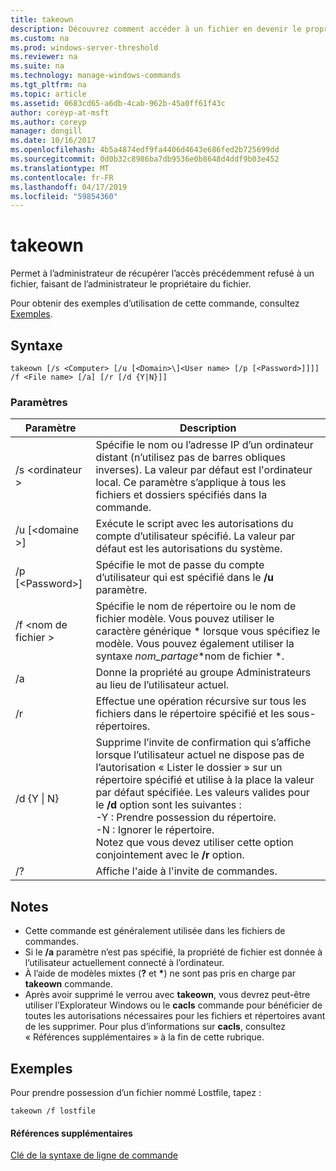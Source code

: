 ```yaml
---
title: takeown
description: Découvrez comment accéder à un fichier en devenir le propriétaire du fichier.
ms.custom: na
ms.prod: windows-server-threshold
ms.reviewer: na
ms.suite: na
ms.technology: manage-windows-commands
ms.tgt_pltfrm: na
ms.topic: article
ms.assetid: 0683cd65-a6db-4cab-962b-45a0ff61f43c
author: coreyp-at-msft
ms.author: coreyp
manager: dongill
ms.date: 10/16/2017
ms.openlocfilehash: 4b5a4874edf9fa4406d4643e686fed2b725699dd
ms.sourcegitcommit: 0d0b32c8986ba7db9536e0b8648d4ddf9b03e452
ms.translationtype: MT
ms.contentlocale: fr-FR
ms.lasthandoff: 04/17/2019
ms.locfileid: "59854360"
---
```

# <a name="takeown"></a>takeown

Permet à l’administrateur de récupérer l’accès précédemment refusé à un fichier, faisant de l’administrateur le propriétaire du fichier.

Pour obtenir des exemples d’utilisation de cette commande, consultez [Exemples](#BKMK_examples).

## <a name="syntax"></a>Syntaxe

```
takeown [/s <Computer> [/u [<Domain>\]<User name> [/p [<Password>]]]] /f <File name> [/a] [/r [/d {Y|N}]]
```

### <a name="parameters"></a>Paramètres

|Paramètre|Description|
|---------|-----------|
|/s \<ordinateur >|Spécifie le nom ou l’adresse IP d’un ordinateur distant (n’utilisez pas de barres obliques inverses). La valeur par défaut est l'ordinateur local. Ce paramètre s’applique à tous les fichiers et dossiers spécifiés dans la commande.|
|/u [\<domaine >\]<User name>|Exécute le script avec les autorisations du compte d’utilisateur spécifié. La valeur par défaut est les autorisations du système.|
|/p [\<Password>]|Spécifie le mot de passe du compte d’utilisateur qui est spécifié dans le **/u** paramètre.|
|/f \<nom de fichier >|Spécifie le nom de répertoire ou le nom de fichier modèle. Vous pouvez utiliser le caractère générique * lorsque vous spécifiez le modèle. Vous pouvez également utiliser la syntaxe *nom_partage*\*nom de fichier *.|
|/a|Donne la propriété au groupe Administrateurs au lieu de l’utilisateur actuel.|
|/r|Effectue une opération récursive sur tous les fichiers dans le répertoire spécifié et les sous-répertoires.|
|/d {Y \| N}|Supprime l’invite de confirmation qui s’affiche lorsque l’utilisateur actuel ne dispose pas de l’autorisation « Lister le dossier » sur un répertoire spécifié et utilise à la place la valeur par défaut spécifiée. Les valeurs valides pour le **/d** option sont les suivantes :</br>-Y : Prendre possession du répertoire.</br>-N : Ignorer le répertoire.</br>Notez que vous devez utiliser cette option conjointement avec le **/r** option.|
|/?|Affiche l'aide à l'invite de commandes.|

## <a name="remarks"></a>Notes

-   Cette commande est généralement utilisée dans les fichiers de commandes.
-   Si le **/a** paramètre n’est pas spécifié, la propriété de fichier est donnée à l’utilisateur actuellement connecté à l’ordinateur.
-   À l’aide de modèles mixtes (**?** et **&#42;**) ne sont pas pris en charge par **takeown** commande.
-   Après avoir supprimé le verrou avec **takeown**, vous devrez peut-être utiliser l’Explorateur Windows ou le **cacls** commande pour bénéficier de toutes les autorisations nécessaires pour les fichiers et répertoires avant de les supprimer. Pour plus d’informations sur **cacls**, consultez « Références supplémentaires » à la fin de cette rubrique.

## <a name="BKMK_examples"></a>Exemples

Pour prendre possession d’un fichier nommé Lostfile, tapez :
```
takeown /f lostfile
```

#### <a name="additional-references"></a>Références supplémentaires

[Clé de la syntaxe de ligne de commande](command-line-syntax-key.md)